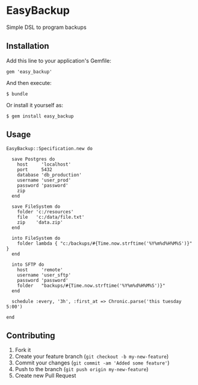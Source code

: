 # EasyBackup

Simple DSL to program backups

## Installation

Add this line to your application's Gemfile:

    gem 'easy_backup'

And then execute:

    $ bundle

Or install it yourself as:

    $ gem install easy_backup

## Usage

    EasyBackup::Specification.new do

      save Postgres do
        host     'localhost'
        port     5432
        database 'db_production'
        username 'user_prod'
        password 'password'
        zip
      end

      save FileSystem do
        folder 'c:/resources'
        file   'c:/data/file.txt'
        zip    'data.zip'
      end

      into FileSystem do
        folder lambda { "c:/backups/#{Time.now.strftime('%Y%m%d%H%M%S')}" }
      end

      into SFTP do
        host     'remote'
        username 'user_sftp'
        password 'password'
        folder   "backups/#{Time.now.strftime('%Y%m%d%H%M%S')}"
      end

      schedule :every, '3h', :first_at => Chronic.parse('this tuesday 5:00')

    end


## Contributing

1. Fork it
2. Create your feature branch (`git checkout -b my-new-feature`)
3. Commit your changes (`git commit -am 'Added some feature'`)
4. Push to the branch (`git push origin my-new-feature`)
5. Create new Pull Request
